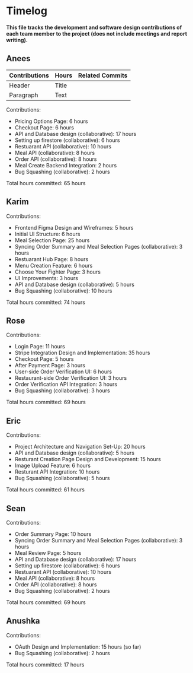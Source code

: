 # Timelog

**This file tracks the development and software design contributions of each team member to the project (does not include meetings and report writing).**

## Anees
| Contributions | Hours | Related Commits |
| ----------- | ----------- | ----------- |
| Header      | Title       |             |
| Paragraph   | Text        |             |

Contributions:
- Pricing Options Page: 6 hours
- Checkout Page: 6 hours
- API and Database design (collaborative): 17 hours
- Setting up firestore (collaborative): 6 hours
- Restuarant API (collaborative): 10 hours
- Meal API (collaborative): 8 hours
- Order API (collaborative): 8 hours
- Meal Create Backend Integration: 2 hours
- Bug Squashing (collaborative): 2 hours

Total hours committed: 65 hours

## Karim

Contributions:
- Frontend Figma Design and Wireframes: 5 hours
- Initial UI Structure: 6 hours
- Meal Selection Page: 25 hours
- Syncing Order Summary and Meal Selection Pages (collaborative): 3 hours
- Restuarant Hub Page: 8 hours
- Menu Creation Feature: 6 hours
- Choose Your Fighter Page: 3 hours
- UI Improvements: 3 hours
- API and Database design (collaborative): 5 hours
- Bug Squashing (collaborative): 10 hours

Total hours committed: 74 hours


## Rose

Contributions:
- Login Page: 11 hours
- Stripe Integration Design and Implementation: 35 hours
- Checkout Page: 5 hours
- After Payment Page: 3 hours
- User-side Order Verification UI: 6 hours
- Restaurant-side Order Verification UI: 3 hours
- Order Verification API Integration: 3 hours
- Bug Squashing (collaborative): 3 hours

Total hours committed: 69 hours


## Eric

Contributions:
- Project Architecture and Navigation Set-Up: 20 hours
- API and Database design (collaborative): 5 hours
- Resturant Creation Page Design and Development: 15 hours
- Image Upload Feature: 6 hours
- Resturant API Integration: 10 hours
- Bug Squashing (collaborative): 5 hours

Total hours committed: 61 hours


## Sean

Contributions:
- Order Summary Page: 10 hours
- Syncing Order Summary and Meal Selection Pages (collaborative): 3 hours
- Meal Review Page: 5 hours
- API and Database design (collaborative): 17 hours
- Setting up firestore (collaborative): 6 hours
- Restuarant API (collaborative): 10 hours
- Meal API (collaborative): 8 hours
- Order API (collaborative): 8 hours
- Bug Squashing (collaborative): 2 hours

Total hours committed: 69 hours


## Anushka

Contributions:
-  OAuth Design and Implementation: 15 hours (so far)
-  Bug Squashing (collaborative): 2 hours

Total hours committed: 17 hours


